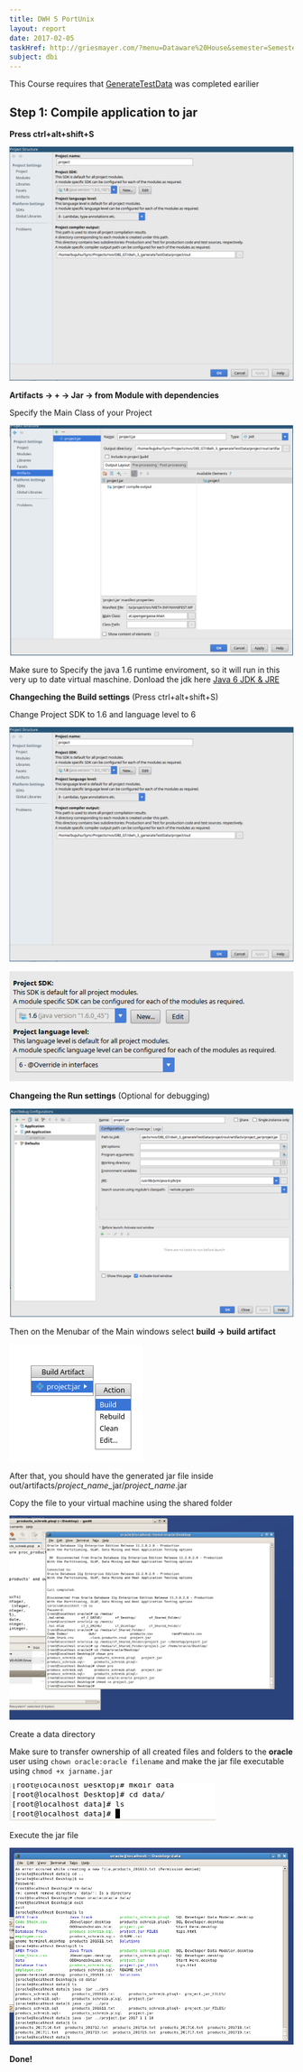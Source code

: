```yaml
---
title: DWH 5 PortUnix
layout: report
date: 2017-02-05
taskHref: http://griesmayer.com/?menu=Dataware%20House&semester=Semester_5&topic=05_PortUnix
subject: dbi
---
```


This Course requires that [GenerateTestData](../dwh_3_generateTestData)  was completed earilier

## Step 1: Compile application to jar

**Press ctrl+alt+shift+S**

![](20170205_1026x846.png)

**Artifacts -> + -> Jar -> from Module with dependencies**

Specify the Main Class of your Project

![](20170205_1033x837.png)

Make sure to Specify the java 1.6 runtime enviroment, so it will run in this very up to date virtual maschine. Donload the jdk here [Java 6 JDK & JRE](http://www.oracle.com/technetwork/java/javase/downloads/java-archive-downloads-javase6-419409.html)


**Changeching the Build settings** (Press ctrl+alt+shift+S)

Change Project SDK to 1.6 and language level to 6

![](20170205_1026x846.png)

![](20170205_561x217.png)


**Changeing the Run settings** (Optional for debugging)

![](20170205_1088x800.png)


Then on the Menubar of the Main windows select **build -> build artifact**

![](20170205_236x208.png)

After that, you should have the generated jar file inside out/artifacts/*project_name*_jar/*project_name*.jar

Copy the file to your virtual machine using the shared folder

![](20170205_1205x866.png)

Create a data directory

Make sure to transfer ownership of all created files and folders to the **oracle** user using `chown oracle:oracle filename` and make the jar file executable using `chmod +x jarname.jar`

![](20170205_366x66.png)

Execute the jar file

![](20170205_1004x697.png)

**Done!**
